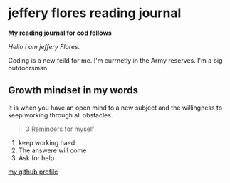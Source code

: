 # jeffery flores reading journal   

**My reading journal for cod fellows**

*Hello I am jeffery Flores.*

Coding is a new feild for me. I'm currnetly in the Army reserves. I'm a big outdoorsman.

## Growth mindset in my words 
  
  It is when you have an open mind to a new subject and the willingness to keep working through all obstacles.
  
>3 Reminders for myself
 
1. keep working haed  
2. The answere will come 
3. Ask for help 

[my github profile](http://github.com/flores1999)
